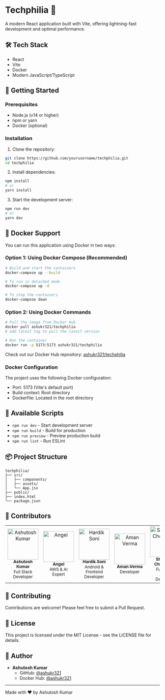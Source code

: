 # Techphilia 🚀

A modern React application built with Vite, offering lightning-fast development and optimal performance.

## 🛠️ Tech Stack

- React
- Vite
- Docker
- Modern JavaScript/TypeScript

## 🚀 Getting Started

### Prerequisites

- Node.js (v14 or higher)
- npm or yarn
- Docker (optional)

### Installation

1. Clone the repository:
```bash
git clone https://github.com/yourusername/techphilia.git
cd techphilia
```

2. Install dependencies:
```bash
npm install
# or
yarn install
```

3. Start the development server:
```bash
npm run dev
# or
yarn dev
```

## 🐳 Docker Support

You can run this application using Docker in two ways:

### Option 1: Using Docker Compose (Recommended)

```bash
# Build and start the containers
docker-compose up --build

# To run in detached mode
docker-compose up -d

# To stop the containers
docker-compose down
```

### Option 2: Using Docker Commands

```bash
# Pull the image from Docker Hub
docker pull ashukr321/techphilia 
# add latest tag to pull the latest version

# Run the container
docker run -p 5173:5173 ashukr321/techphilia
```

Check out our Docker Hub repository: [ashukr321/techphilia](https://hub.docker.com/u/ashukr321)

### Docker Configuration

The project uses the following Docker configuration:
- Port: 5173 (Vite's default port)
- Build context: Root directory
- Dockerfile: Located in the root directory

## 🔧 Available Scripts

- `npm run dev` - Start development server
- `npm run build` - Build for production
- `npm run preview` - Preview production build
- `npm run lint` - Run ESLint

## 📦 Project Structure

```
techphilia/
├── src/
│   ├── components/
│   ├── assets/
│   └── App.jsx
├── public/
├── index.html
└── package.json
```

## 👥 Contributors

<table>
  <tr>
    <td align="center">
      <a href="https://github.com/Ashukr321">
        <img src="https://avatars.githubusercontent.com/Ashukr321" width="100px;" alt="Ashutosh Kumar"/>
        <br />
        <sub><b>Ashutosh Kumar</b></sub>
      </a>
      <br />
      <sub>Full Stack Developer</sub>
    </td>
    <td align="center">
      <a href="https://github.com/angel7544">
        <img src="https://avatars.githubusercontent.com/angel7544" width="100px;" alt="Angel"/>
        <br />
        <sub><b>Angel</b></sub>
      </a>
      <br />
      <sub>AWS & AI Expert</sub>
    </td>
    <td align="center">
      <a href="https://github.com/ItsHardikSoni">
        <img src="https://avatars.githubusercontent.com/ItsHardikSoni" width="100px;" alt="Hardik Soni"/>
        <br />
        <sub><b>Hardik Soni</b></sub>
      </a>
      <br />
      <sub>Android & Frontend Developer</sub>
    </td>
    <td align="center">
      <a href="https://github.com/amanver02">
        <img src="https://avatars.githubusercontent.com/amanver02" width="100px;" alt="Aman Verma"/>
        <br />
        <sub><b>Aman Verma</b></sub>
      </a>
      <br />
      <sub>Developer</sub>
    </td>
    <td align="center">
      <a href="https://github.com/JRshubhu12">
        <img src="https://avatars.githubusercontent.com/JRshubhu12" width="100px;" alt="Shubham Choudhary"/>
        <br />
        <sub><b>Shubham Choudhary</b></sub>
      </a>
      <br />
      <sub>Full Stack MERN Developer</sub>
    </td>
  </tr>
</table>

## 🤝 Contributing

Contributions are welcome! Please feel free to submit a Pull Request.

## 📝 License

This project is licensed under the MIT License - see the LICENSE file for details.

## 👤 Author

- **Ashutosh Kumar**
  - GitHub: [@ashukr321](https://github.com/ashukr321)
  - Docker Hub: [@ashukr321](https://hub.docker.com/u/ashukr321)

---

Made with ❤️ by Ashutosh Kumar
